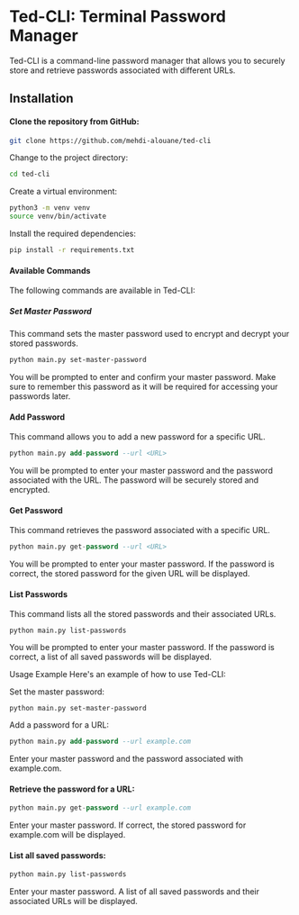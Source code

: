 # Ted-CLI: Terminal Password Manager

Ted-CLI is a command-line password manager that allows you to securely store and retrieve passwords associated with different URLs. 

## Installation
#### Clone the repository from GitHub:

```bash
git clone https://github.com/mehdi-alouane/ted-cli
```
Change to the project directory:

```bash
cd ted-cli
```

Create a virtual environment:

```bash
python3 -m venv venv
source venv/bin/activate
```

Install the required dependencies:

```bash
pip install -r requirements.txt
```

#### Available Commands
The following commands are available in Ted-CLI:

##### Set Master Password
This command sets the master password used to encrypt and decrypt your stored passwords.

```bash
python main.py set-master-password
```
You will be prompted to enter and confirm your master password. Make sure to remember this password as it will be required for accessing your passwords later.

#### Add Password
This command allows you to add a new password for a specific URL.

```sql
python main.py add-password --url <URL>
```
You will be prompted to enter your master password and the password associated with the URL. The password will be securely stored and encrypted.

#### Get Password
This command retrieves the password associated with a specific URL.

```sql
python main.py get-password --url <URL>
```

You will be prompted to enter your master password. If the password is correct, the stored password for the given URL will be displayed.

#### List Passwords
This command lists all the stored passwords and their associated URLs.

```
python main.py list-passwords
```
You will be prompted to enter your master password. If the password is correct, a list of all saved passwords will be displayed.

Usage Example
Here's an example of how to use Ted-CLI:

Set the master password:

```arduino
python main.py set-master-password
```

Add a password for a URL:

```sql
python main.py add-password --url example.com
```
Enter your master password and the password associated with example.com.

#### Retrieve the password for a URL:
```sql
python main.py get-password --url example.com
```
Enter your master password. If correct, the stored password for example.com will be displayed.

#### List all saved passwords:

```bash
python main.py list-passwords
```
Enter your master password. A list of all saved passwords and their associated URLs will be displayed.